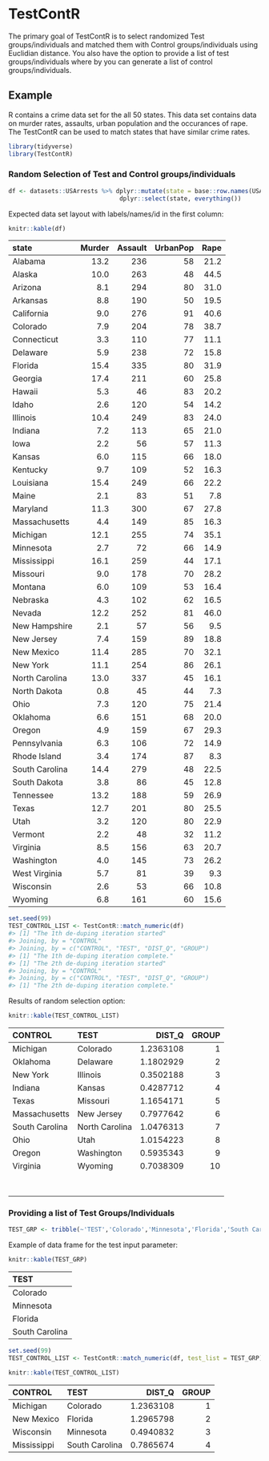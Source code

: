 
<!-- README.md is generated from README.Rmd. Please edit that file -->
TestContR
=========

The primary goal of TestContR is to select randomized Test groups/individuals and matched them with Control groups/individuals using Euclidian distance. You also have the option to provide a list of test groups/individuals where by you can generate a list of control groups/individuals.

Example
-------

R contains a crime data set for the all 50 states. This data set contains data on murder rates, assaults, urban population and the occurances of rape. The TestContR can be used to match states that have similar crime rates.

``` r
library(tidyverse)
library(TestContR)
```

### Random Selection of Test and Control groups/individuals

``` r
df <- datasets::USArrests %>% dplyr::mutate(state = base::row.names(USArrests)) %>%
                               dplyr::select(state, everything())
```

Expected data set layout with labels/names/id in the first column:

``` r
knitr::kable(df)
```

| state          |  Murder|  Assault|  UrbanPop|  Rape|
|:---------------|-------:|--------:|---------:|-----:|
| Alabama        |    13.2|      236|        58|  21.2|
| Alaska         |    10.0|      263|        48|  44.5|
| Arizona        |     8.1|      294|        80|  31.0|
| Arkansas       |     8.8|      190|        50|  19.5|
| California     |     9.0|      276|        91|  40.6|
| Colorado       |     7.9|      204|        78|  38.7|
| Connecticut    |     3.3|      110|        77|  11.1|
| Delaware       |     5.9|      238|        72|  15.8|
| Florida        |    15.4|      335|        80|  31.9|
| Georgia        |    17.4|      211|        60|  25.8|
| Hawaii         |     5.3|       46|        83|  20.2|
| Idaho          |     2.6|      120|        54|  14.2|
| Illinois       |    10.4|      249|        83|  24.0|
| Indiana        |     7.2|      113|        65|  21.0|
| Iowa           |     2.2|       56|        57|  11.3|
| Kansas         |     6.0|      115|        66|  18.0|
| Kentucky       |     9.7|      109|        52|  16.3|
| Louisiana      |    15.4|      249|        66|  22.2|
| Maine          |     2.1|       83|        51|   7.8|
| Maryland       |    11.3|      300|        67|  27.8|
| Massachusetts  |     4.4|      149|        85|  16.3|
| Michigan       |    12.1|      255|        74|  35.1|
| Minnesota      |     2.7|       72|        66|  14.9|
| Mississippi    |    16.1|      259|        44|  17.1|
| Missouri       |     9.0|      178|        70|  28.2|
| Montana        |     6.0|      109|        53|  16.4|
| Nebraska       |     4.3|      102|        62|  16.5|
| Nevada         |    12.2|      252|        81|  46.0|
| New Hampshire  |     2.1|       57|        56|   9.5|
| New Jersey     |     7.4|      159|        89|  18.8|
| New Mexico     |    11.4|      285|        70|  32.1|
| New York       |    11.1|      254|        86|  26.1|
| North Carolina |    13.0|      337|        45|  16.1|
| North Dakota   |     0.8|       45|        44|   7.3|
| Ohio           |     7.3|      120|        75|  21.4|
| Oklahoma       |     6.6|      151|        68|  20.0|
| Oregon         |     4.9|      159|        67|  29.3|
| Pennsylvania   |     6.3|      106|        72|  14.9|
| Rhode Island   |     3.4|      174|        87|   8.3|
| South Carolina |    14.4|      279|        48|  22.5|
| South Dakota   |     3.8|       86|        45|  12.8|
| Tennessee      |    13.2|      188|        59|  26.9|
| Texas          |    12.7|      201|        80|  25.5|
| Utah           |     3.2|      120|        80|  22.9|
| Vermont        |     2.2|       48|        32|  11.2|
| Virginia       |     8.5|      156|        63|  20.7|
| Washington     |     4.0|      145|        73|  26.2|
| West Virginia  |     5.7|       81|        39|   9.3|
| Wisconsin      |     2.6|       53|        66|  10.8|
| Wyoming        |     6.8|      161|        60|  15.6|

``` r
set.seed(99)
TEST_CONTROL_LIST <- TestContR::match_numeric(df)
#> [1] "The 1th de-duping iteration started"
#> Joining, by = "CONTROL"
#> Joining, by = c("CONTROL", "TEST", "DIST_Q", "GROUP")
#> [1] "The 1th de-duping iteration complete."
#> [1] "The 2th de-duping iteration started"
#> Joining, by = "CONTROL"
#> Joining, by = c("CONTROL", "TEST", "DIST_Q", "GROUP")
#> [1] "The 2th de-duping iteration complete."
```

Results of random selection option:

``` r
knitr::kable(TEST_CONTROL_LIST)
```

| CONTROL        | TEST           |    DIST\_Q|  GROUP|
|:---------------|:---------------|----------:|------:|
| Michigan       | Colorado       |  1.2363108|      1|
| Oklahoma       | Delaware       |  1.1802929|      2|
| New York       | Illinois       |  0.3502188|      3|
| Indiana        | Kansas         |  0.4287712|      4|
| Texas          | Missouri       |  1.1654171|      5|
| Massachusetts  | New Jersey     |  0.7977642|      6|
| South Carolina | North Carolina |  1.0476313|      7|
| Ohio           | Utah           |  1.0154223|      8|
| Oregon         | Washington     |  0.5935343|      9|
| Virginia       | Wyoming        |  0.7038309|     10|
| <br></br>      |                |           |       |

### Providing a list of Test Groups/Individuals

``` r
TEST_GRP <- tribble(~'TEST','Colorado','Minnesota','Florida','South Carolina')
```

Example of data frame for the test input parameter:

``` r
knitr::kable(TEST_GRP)
```

| TEST           |
|:---------------|
| Colorado       |
| Minnesota      |
| Florida        |
| South Carolina |

``` r
set.seed(99)
TEST_CONTROL_LIST <- TestContR::match_numeric(df, test_list = TEST_GRP)
```

``` r
knitr::kable(TEST_CONTROL_LIST)
```

| CONTROL     | TEST           |    DIST\_Q|  GROUP|
|:------------|:---------------|----------:|------:|
| Michigan    | Colorado       |  1.2363108|      1|
| New Mexico  | Florida        |  1.2965798|      2|
| Wisconsin   | Minnesota      |  0.4940832|      3|
| Mississippi | South Carolina |  0.7865674|      4|
